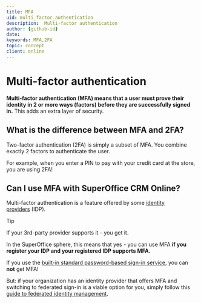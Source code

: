 ```yaml
---
title: MFA
uid: multi_factor_authentication
description:  Multi-factor authentication
author: {github-id}
date:
keywords: MFA,2FA
topic: concept
client: online
---
```


# Multi-factor authentication

**Multi-factor authentication (MFA) means that a user must prove their identity in 2 or more ways (factors) before they are successfully signed in.** This adds an extra layer of security.

## What is the difference between MFA and 2FA?

Two-factor authentication (2FA) is simply a subset of MFA. You combine exactly 2 factors to authenticate the user.

For example, when you enter a PIN to pay with your credit card at the store, you are using 2FA!

## Can I use MFA with SuperOffice CRM Online?

Multi-factor authentication is a feature offered by some [identity providers][1] (IDP).

> [!TIP]
> If your 3rd-party provider supports it - you get it.

In the SuperOffice sphere, this means that yes - you can use MFA **if you register your IDP and your registered IDP supports MFA.**

If you use the [built-in standard password-based sign-in service][2], you can **not** get MFA!

But: if your organization has an identity provider that offers MFA and switching to federated sign-in is a viable option for you, simply follow this [guide to federated identity management][3].

<!-- Referenced links -->
[1]: federated-id-and-identity-providers.md
[2]: superid/sign-in-services.md
[3]: superid/howto/federated-sign-in-guide.md
